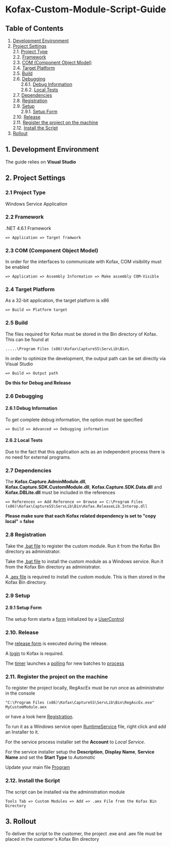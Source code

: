 # Kofax-Custom-Module-Script-Guide

## <a name=Content></a> Table of Contents
1. [Development Environment](#DevEnv)
2. [Project Settings](#Settings)  
  2.1. [Project Type](#ProjectType)  
  2.2. [Framework](#Framework)  
  2.3. [COM (Component Object Model)](#COM)  
  2.4. [Target Platform](#Target)  
  2.5. [Build](#Build)  
  2.6. [Debugging](#Debugging)  
    &emsp;&ensp;&nbsp;2.6.1. [Debug Information](#DebugInfo)  
    &emsp;&ensp;&nbsp;2.6.2. [Local Tests](#Tests)  
  2.7. [Dependencies](#Dependencies)  
  2.8. [Registration](#Registration)  
  2.9. [Setup](#Setup)  
    &emsp;&ensp;&nbsp;2.9.1. [Setup Form](#SetupForm)  
  2.10. [Release](#Release)  
  2.11. [Register the project on the machine](#ProjectRegistration)  
  2.12. [Install the Script](#Installation)
3. [Rollout](#Rollout)  

## <a name=DevEnv></a> 1. Development Environment

The guide relies on **Visual Studio**

## <a name=Settings></a> 2. Project Settings

### <a name=ProjectType></a> 2.1 Project Type

Windows Service Application

### <a name=Framework></a> 2.2 Framework

.NET 4.6.1 Framework

```
=> Application => Target framwork
```

### <a name=COM></a> 2.3 COM (Component Object Model)

In order for the interfaces to communicate with Kofax, COM visibility must be enabled

```
=> Application => Assembly Information => Make assembly COM-Visible
```

### <a name=Target></a> 2.4 Target Platform

As a 32-bit application, the target platform is x86

```
=> Build => Platform target
```

### <a name=Build></a> 2.5 Build

The files required for Kofax must be stored in the Bin directory of Kofax. This can be found at

```
.....\Program Files (x86)\Kofax\CaptureSS\ServLib\Bin\
```

In order to optimize the development, the output path can be set directly via Visual Studio

```
=> Build => Output path
```

**Do this for Debug and Release**

### <a name=Debugging></a> 2.6 Debugging

#### <a name=DebugInfo></a> 2.6.1 Debug Information

To get complete debug information, the option must be specified

```
=> Build => Advanced => Debugging information
```

#### <a name=Tests></a> 2.6.2 Local Tests

Due to the fact that this application acts as an independent process there is no need for external programs.

### <a name=Dependencies></a> 2.7 Dependencies

The **Kofax.Capture.AdminModule.dll**, **Kofax.Capture.SDK.CustomModule.dll**, **Kofax.Capture.SDK.Data.dll** and **Kofax.DBLite.dll** must be included in the references

```
=> References => Add Reference => Browse => C:\Program Files (x86)\Kofax\CaptureSS\ServLib\Bin\Kofax.ReleaseLib.Interop.dll
```
**Please make sure that each Kofax related dependency is set to "copy local" = false**

### <a name=Registration></a> 2.8 Registration

Take the [.bat file](https://github.com/matthiashermsen/Kofax-Custom-Module-Script-Guide/blob/master/MyCustomModuleRegister.bat) to register the custom module. Run it from the Kofax Bin directory as administrator.

Take the [.bat file](https://github.com/matthiashermsen/Kofax-Custom-Module-Script-Guide/blob/master/MyCustomModuleInstall.bat) to install the custom module as a Windows service. Run it from the Kofax Bin directory as administrator.

A [.aex file](https://github.com/matthiashermsen/Kofax-Custom-Module-Script-Guide/blob/master/MyCustomModule.aex) is required to install the custom module. This is then stored in the Kofax Bin directory.

### <a name=SetupScript></a> 2.9 Setup

#### <a name=SetupForm></a> 2.9.1 Setup Form

The setup form starts a [form](https://github.com/matthiashermsen/Kofax-Custom-Module-Script-Guide/blob/master/MyCustomModule/MyCustomModule/Setup/FrmSetup.cs) initialized by a [UserControl](https://github.com/matthiashermsen/Kofax-Custom-Module-Script-Guide/blob/master/MyCustomModule/MyCustomModule/Setup/UserControlSetup.cs)

### <a name=ReleaseScript></a> 2.10. Release

The [release form](https://github.com/matthiashermsen/Kofax-Custom-Module-Script-Guide/blob/master/MyCustomModule/MyCustomModule/Runtime/FrmMain.cs) is executed during the release.

A [login](https://github.com/matthiashermsen/Kofax-Custom-Module-Script-Guide/blob/master/MyCustomModule/MyCustomModule/Runtime/SessionManager.cs) to Kofax is required.

The [timer](https://github.com/matthiashermsen/Kofax-Custom-Module-Script-Guide/blob/master/MyCustomModule/MyCustomModule/Runtime/PollTimer.cs) launches a [polling](https://github.com/matthiashermsen/Kofax-Custom-Module-Script-Guide/blob/master/MyCustomModule/MyCustomModule/Runtime/BatchManager.cs) for new batches to [process](https://github.com/matthiashermsen/Kofax-Custom-Module-Script-Guide/blob/master/MyCustomModule/MyCustomModule/Runtime/BatchProcessor.cs)

### <a name=ProjectRegistration></a> 2.11. Register the project on the machine

To register the project locally, RegAscEx must be run once as administrator in the console

```
"C:\Program Files (x86)\Kofax\CaptureSS\ServLib\Bin\RegAscEx.exe" MyCustomModule.aex
```

or have a look here [Registration](#Registration).

To run it as a Windows service open [RuntimeService](https://github.com/matthiashermsen/Kofax-Custom-Module-Script-Guide/blob/master/MyCustomModule/MyCustomModule/Runtime/RuntimeService.cs) file, right click and add an Installer to it.

For the service process installer set the **Account** to *Local Service*.

For the service installer setup the **Description**, **Display Name**, **Service Name** and set the **Start Type** to *Automatic*

Update your main file [Program](https://github.com/matthiashermsen/Kofax-Custom-Module-Script-Guide/blob/master/MyCustomModule/MyCustomModule/Runtime/Program.cs)

### <a name=Installation></a> 2.12. Install the Script

The script can be installed via the administration module

```
Tools Tab => Custom Modules => Add => .aex File from the Kofax Bin Directory
```

## <a name=Rollout></a> 3. Rollout

To deliver the script to the customer, the project .exe and .aex file must be placed in the customer's Kofax Bin directory
